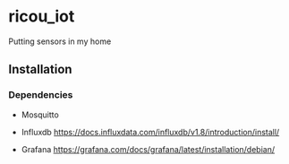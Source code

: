 # ricou_iot
Putting sensors in my home



## Installation

### Dependencies
  * Mosquitto


  * Influxdb
	https://docs.influxdata.com/influxdb/v1.8/introduction/install/

  * Grafana
	https://grafana.com/docs/grafana/latest/installation/debian/

